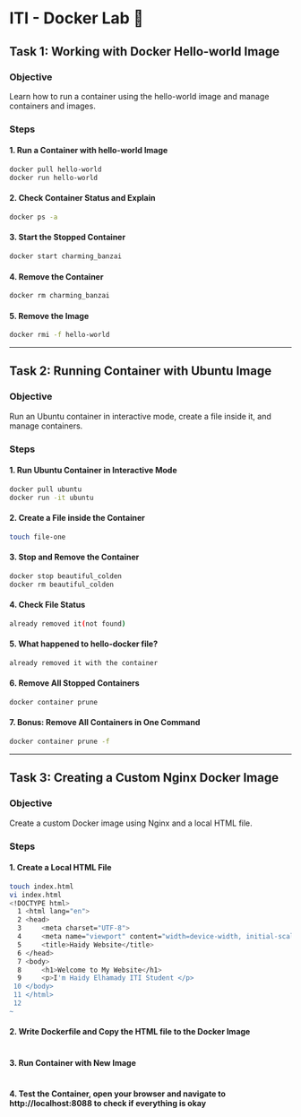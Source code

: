 # ITI - Docker Lab 🐋

## Task 1: Working with Docker Hello-world Image

### Objective
Learn how to run a container using the hello-world image and manage containers and images.

### Steps
#### 1. Run a Container with hello-world Image
```bash
docker pull hello-world
docker run hello-world
```
#### 2. Check Container Status and Explain
```bash
docker ps -a
```
#### 3. Start the Stopped Container
```bash
docker start charming_banzai
```
#### 4. Remove the Container
```bash
docker rm charming_banzai
```
#### 5. Remove the Image
```bash
docker rmi -f hello-world
```
---

## Task 2: Running Container with Ubuntu Image
### Objective
Run an Ubuntu container in interactive mode, create a file inside it, and manage containers.

### Steps
#### 1. Run Ubuntu Container in Interactive Mode
```bash
docker pull ubuntu
docker run -it ubuntu
```
#### 2. Create a File inside the Container
```bash
touch file-one 
```
#### 3. Stop and Remove the Container
```bash
docker stop beautiful_colden
docker rm beautiful_colden
```
#### 4. Check File Status
```bash
already removed it(not found)
```
#### 5. What happened to hello-docker file?
```bash
already removed it with the container
```
#### 6. Remove All Stopped Containers
```bash
docker container prune
```
#### 7. Bonus: Remove All Containers in One Command
```bash
docker container prune -f
```

---
## Task 3: Creating a Custom Nginx Docker Image
### Objective
Create a custom Docker image using Nginx and a local HTML file.

### Steps
#### 1. Create a Local HTML File
```bash
touch index.html
vi index.html
<!DOCTYPE html>                                                               
  1 <html lang="en">                                                              
  2 <head>                                                                        
  3     <meta charset="UTF-8">
  4     <meta name="viewport" content="width=device-width, initial-scale=1.0">
  5     <title>Haidy Website</title>
  6 </head>
  7 <body>
  8     <h1>Welcome to My Website</h1>
  9     <p>I'm Haidy Elhamady ITI Student </p>
 10 </body>
 11 </html>
 12 
~          

```
#### 2. Write Dockerfile and Copy the HTML file to the Docker Image
```bash
```
#### 3. Run Container with New Image
```bash
```

#### 4. Test the Container, open your browser and navigate to http://localhost:8088 to check if everything is okay
```bash
```
